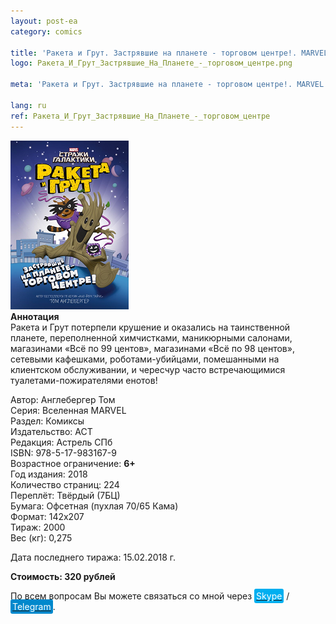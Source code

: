 ```yaml
---
layout: post-ea
category: comics

title: 'Ракета и Грут. Застрявшие на планете - торговом центре!. MARVEL.'
logo: Ракета_И_Грут_Застрявшие_На_Планете_-_торговом_центре.png

meta: 'Ракета и Грут. Застрявшие на планете - торговом центре!. MARVEL.'

lang: ru
ref: Ракета_И_Грут_Застрявшие_На_Планете_-_торговом_центре
---
```


<a data-fancybox="gallery" href="/img/comics/Ракета_И_Грут_Застрявшие_На_Планете_-_торговом_центре.png"><img src="/img/comics/Ракета_И_Грут_Застрявшие_На_Планете_-_торговом_центре.png" alt=""></a>  
**Аннотация**  
Ракета и Грут потерпели крушение и оказались на таинственной планете, переполненной химчистками, маникюрными салонами, магазинами «Всё по 99 центов», магазинами «Всё по 98 центов», сетевыми кафешками, роботами-убийцами, помешанными на клиентском обслуживании, и чересчур часто встречающимися туалетами-пожирателями енотов!

Автор: Англебергер Том  
Серия: Вселенная MARVEL  
Раздел: Комиксы  
Издательство: АСТ  
Редакция: Астрель СПб  
ISBN: 978-5-17-983167-9  
Возрастное ограничение: **6+**  
Год издания: 2018  
Количество страниц: 224  
Переплёт: Твёрдый  (7БЦ)  
Бумага: Офсетная (пухлая 70/65 Кама)  
Формат: 142х207  
Тираж: 2000  
Вес (кг): 0,275

Дата последнего тиража:	15.02.2018 г.

**Стоимость: 320 рублей**

По всем вопросам Вы можете связаться со мной через <a href="skype:chutkoy89?call" target="_blank"><span style="background-color:#00aff0; color:white; padding:3px; border-radius: 3px">Skype</span></a> / <a href="https://t.me/chutkoy" target="_blank"><span style="background-color:#0088cc; color:white; padding:3px; border-radius: 3px">Telegram</span></a>.